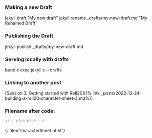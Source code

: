 ### Making a new Draft
jekyll draft "My new draft"
jekyll rename _drafts/my-new-draft.md "My Renamed Draft"

### Publishing the Draft
jekyll publish _drafts/my-new-draft.md

### Serving locally with drafts
bundle exec jekyll s --drafts


### Linking to another post
[Session 3. Getting started with Roll20]({% link _posts/2022-12-24-building-a-roll20-character-sheet-3.md%}) 

### Filename after code:
```html
<!-- blah blah -->
```
{: file="characterSheet.html"}